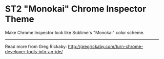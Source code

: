 ST2 "Monokai" Chrome Inspector Theme
==============================

Make Chrome Inspector look like Sublime's "Monokai" color scheme.

------------------------------------
Read more from Greg Rickaby: http://gregrickaby.com/turn-chrome-developer-tools-into-an-ide/
